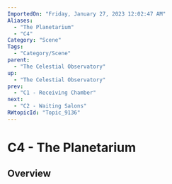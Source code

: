 ```yaml
---
ImportedOn: "Friday, January 27, 2023 12:02:47 AM"
Aliases:
  - "The Planetarium"
  - "C4"
Category: "Scene"
Tags:
  - "Category/Scene"
parent:
  - "The Celestial Observatory"
up:
  - "The Celestial Observatory"
prev:
  - "C1 - Receiving Chamber"
next:
  - "C2 - Waiting Salons"
RWtopicId: "Topic_9136"
---
```

# C4 - The Planetarium
## Overview
